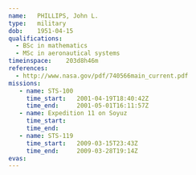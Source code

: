 ```yaml
---
name:	PHILLIPS, John L.
type:	military
dob:	1951-04-15
qualifications:
  - BSc in mathematics
  - MSc in aeronautical systems
timeinspace:	203d8h46m
references:
  - http://www.nasa.gov/pdf/740566main_current.pdf
missions:
   - name: STS-100
     time_start:   2001-04-19T18:40:42Z
     time_end:     2001-05-01T16:11:57Z
   - name: Expedition 11 on Soyuz
     time_start:   
     time_end:     
   - name: STS-119
     time_start:   2009-03-15T23:43Z
     time_end:     2009-03-28T19:14Z
evas:
---
```

